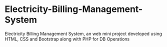 # Electricity-Billing-Management-System
 Electricity Billing Management System, an web mini project developed using HTML, CSS  and Bootstrap along with PHP for DB Operations
